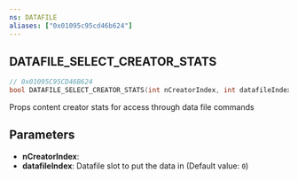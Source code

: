 ```yaml
---
ns: DATAFILE
aliases: ["0x01095c95cd46b624"]
---
```

## DATAFILE_SELECT_CREATOR_STATS

```c
// 0x01095C95CD46B624
bool DATAFILE_SELECT_CREATOR_STATS(int nCreatorIndex, int datafileIndex);
```

Props content creator stats for access through data file commands


## Parameters
* **nCreatorIndex**: 
* **datafileIndex**: Datafile slot to put the data in (Default value: `0`)
